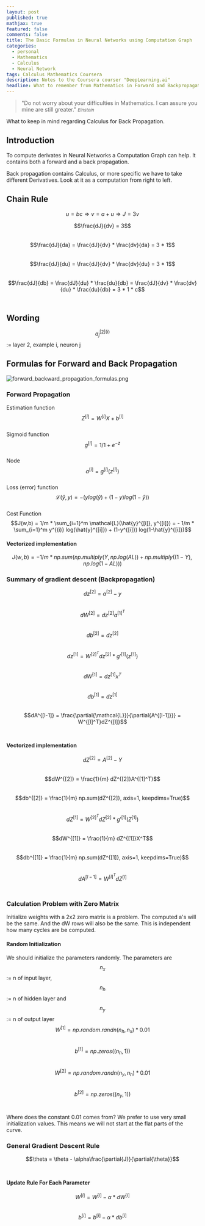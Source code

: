 ```yaml
---
layout: post
published: true
mathjax: true
featured: false
comments: false
title: The Basic Formulas in Neural Networks using Computation Graph
categories:
  - personal
  - Mathematics
  - Calculus
  - Neural Network
tags: Calculus Mathematics Coursera
description: Notes to the Coursera courser "DeepLearning.ai"
headline: What to remember from Mathematics in Forward and Backpropagation
---
```

>&quot;Do not worry about your difficulties in Mathematics. I can assure you mine are still greater.&quot;
><small><cite title="Einstein">Einstein</cite></small>

What to keep in mind regarding Calculus for Back Propagation.

## Introduction
To compute derivates in Neural Networks a Computation Graph can help. It contains both a forward and a back propagation.

Back propagation contains Calculus, or more specific we have to take different Derivatives. Look at it as a computation from right to left.

## Chain Rule
$$u = bc \Rightarrow v = a + u \Rightarrow J = 3v$$

$$\frac{dJ}{dv} = 3$$ <br>
$$\frac{dJ}{da} = \frac{dJ}{dv} * \frac{dv}{da} = 3 * 1$$ <br>
$$\frac{dJ}{du} = \frac{dJ}{dv} * \frac{dv}{du} = 3 * 1$$ <br>
$$\frac{dJ}{db} = \frac{dJ}{du} * \frac{du}{db} = \frac{dJ}{dv} * \frac{dv}{du} * \frac{du}{db} = 3 * 1 * c$$ <br>

## Wording
$$a_j^{[2](i)} $$ := layer 2, example i, neuron j

## Formulas for Forward and Back Propagation
![forward_backward_propagation_formulas.png]({{site.baseurl}}/images/posts/forward_backward_propagation_formulas.png)
### Forward Propagation
Estimation function $$Z^{[i]} = W^{[i]}X + b^{[i]}$$ <br>
Sigmoid function $$g^{[i]} = 1/1+e^{-z}$$<br>
Node $$a^{[i]} = g^{[i]}(z^{[i]})$$<br>
Loss (error) function $$ \mathcal{L}(\hat{y}, y) = -(y log(\hat{y}) + (1-y) log(1-\hat{y}))$$<br>
Cost Function $$J(w,b) = 1/m * \sum_{i=1}^m \mathcal{L}(\hat{y}^{[i]}, y^{[i]}) = - 1/m * \sum_{i=1}^m y^{(i)} log(\hat{y}^{[i]}) + (1-y^{[i]}) log(1-\hat{y}^{[i]})$$

#### Vectorized implementation
$$J(w,b) = -1/m * np.sum(np.multiply(Y, np.log(AL)) + np.multiply((1 - Y),np.log(1-AL)))$$

### Summary of gradient descent (Backpropagation)
$$dz^{[2]} = a^{[2]} - y$$ <br>
$$dW^{[2]} = dz^{[2]}a^{[1]^T}$$ <br>
$$db^{[2]} = dz^{[2]}$$ <br>
$$dz^{[1]} = W^{[2]^T}dz^{[2]} * g'^{[1]}(z^{[1]})$$ <br>
$$dW^{[1]} = dz^{[1]}x^T$$<br>
$$db^{[1]} = dz^{[1]}$$ <br>
$$dA^{[l-1]} = \frac{\partial{\mathcal{L}}}{\partial{A^{[l-1]}}} = W^{[l]^T}dZ^{[l]}$$<br>

#### Vectorized implementation
$$dZ^{[2]} = A^{[2]} - Y$$ <br>
$$dW^{[2]} = \frac{1}{m} dZ^{[2]}A^{[1]^T}$$ <br>
$$db^{[2]} = \frac{1}{m} np.sum(dZ^{[2]}, axis=1, keepdims=True)$$<br>
$$dZ^{[1]} = W^{[2]^T}dZ^{[2]} * g'^{[1]}(Z^{[1]})$$<br>
$$dW^{[1]} = \frac{1}{m} dZ^{[1]}X^T$$<br>
$$db^{[1]} = \frac{1}{m} np.sum(dZ^{[1]}, axis=1, keepdims=True)$$<br>
$$dA^{[l-1]} = W^{[l]^T}dZ^{[l]}$$<br>

### Calculation Problem with Zero Matrix
Initialize weights with a 2x2 zero matrix is a problem. The computed a's will be the same. And the dW rows will also be the same. This is independent how many cycles are be computed.

#### Random Initialization
We should initialize the parameters randomly. The parameters are $$n_x$$ := n of input layer, $$n_h$$ := n of hidden layer and $$n_y$$ := n of output layer<br>
$$W^{[1]} = np.random.randn(n_h,n_x) * 0.01$$<br>
$$b^{[1]} = np.zeros((n_h,1))$$ <br>
$$W^{[2]} = np.random.randn(n_y,n_h) * 0.01$$ <br>
$$b^{[2]} = np.zeros((n_y,1))$$ <br>

Where does the constant 0.01 comes from? We prefer to use very small initialization values. This means we will not start at the flat parts of the curve.

### General Gradient Descent Rule
$$\theta = \theta - \alpha\frac{\partial{J}}{\partial{\theta}}$$ <br>

#### Update Rule For Each Parameter
$$W^{[i]} = W^{[i]} - \alpha * dW^{[i]}$$ <br>
$$b^{[i]} = b^{[i]} - \alpha * db^{[i]}$$ <br>

